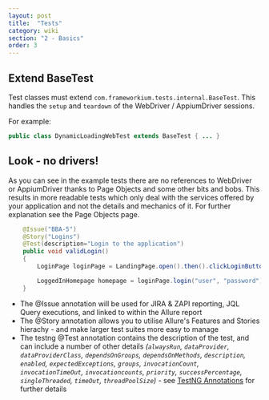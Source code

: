 ```yaml
---
layout: post
title:  "Tests"
category: wiki
section: "2 - Basics"
order: 3
---
```

## Extend BaseTest

Test classes must extend `com.frameworkium.tests.internal.BaseTest`. This handles the `setup` and `teardown` of the WebDriver / AppiumDriver sessions.

For example:
```java
public class DynamicLoadingWebTest extends BaseTest { ... }
```

## Look - no drivers!

As you can see in the example tests there are no references to WebDriver or AppiumDriver thanks to Page Objects and some other bits and bobs. This results in more readable tests which only deal with the services offered by your application and not the details and mechanics of it. For further explanation see the Page Objects page.

```java
	@Issue("BBA-5")
	@Story("Logins")
	@Test(description="Login to the application")
	public void validLogin()
	{
		LoginPage loginPage = LandingPage.open().then().clickLoginButton();

		LoggedInHomepage homepage = loginPage.login("user", "password");
	}
```

- The @Issue annotation will be used for JIRA & ZAPI reporting, JQL Query executions, and linked to within the Allure report
- The @Story annotation allows you to utilise Allure's Features and Stories hierachy - and make larger test suites more easy to manage
- The testng @Test annotation contains the description of the test, and can include a number of other details *(`alwaysRun`, `dataProvider`, `dataProviderClass`, `dependsOnGroups`, `dependsOnMethods`, `description`, `enabled`, `expectedExceptions`, `groups`, `invocationCount`, `invocationTimeOut`, `invocationcounts`, `priority`, `successPercentage`, `singleThreaded`, `timeOut`, `threadPoolSize`)* - see [TestNG Annotations](http://testng.org/doc/documentation-main.html#annotations) for further details